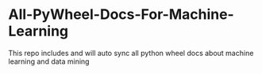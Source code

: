 # All-PyWheel-Docs-For-Machine-Learning
This repo includes and will auto sync all python wheel docs about machine learning and data mining

